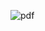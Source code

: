![pdf](https://docs.google.com/viewer?url=https://github.com/onion2424/later-do/files/7981386/ch.pdf)
